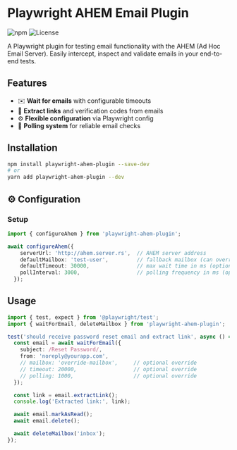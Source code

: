 # Playwright AHEM Email Plugin

![npm](https://img.shields.io/npm/v/playwright-ahem-plugin)
![License](https://img.shields.io/npm/l/playwright-ahem-plugin)

A Playwright plugin for testing email functionality with the AHEM (Ad Hoc Email Server). Easily intercept, inspect and validate emails in your end-to-end tests.

## Features

- ✉️ **Wait for emails** with configurable timeouts
- 📩 **Extract links** and verification codes from emails
- ⚙️ **Flexible configuration** via Playwright config
- 🔄 **Polling system** for reliable email checks

## Installation

```bash
npm install playwright-ahem-plugin --save-dev
# or
yarn add playwright-ahem-plugin --dev
```

## ⚙️ Configuration

### Setup
```typescript
import { configureAhem } from 'playwright-ahem-plugin';

await configureAhem({
    serverUrl: 'http://ahem.server.rs',  // AHEM server address
    defaultMailbox: 'test-user',         // fallback mailbox (can override per call)
    defaultTimeout: 30000,               // max wait time in ms (optional)
    pollInterval: 3000,                  // polling frequency in ms (optional)
  });
```

## Usage

```typescript
import { test, expect } from '@playwright/test';
import { waitForEmail, deleteMailbox } from 'playwright-ahem-plugin';

test('should receive password reset email and extract link', async () => {
  const email = await waitForEmail({
    subject: /Reset Password/,
    from: 'noreply@yourapp.com',
    // mailbox: 'override-mailbox',     // optional override
    // timeout: 20000,                  // optional override
    // polling: 1000,                   // optional override
  });

  const link = email.extractLink();
  console.log('Extracted link:', link);

  await email.markAsRead();
  await email.delete();

  await deleteMailbox('inbox');
});
```